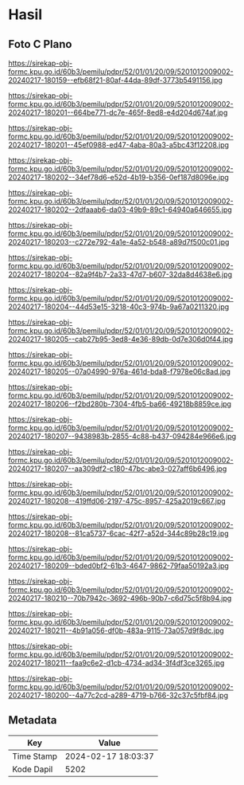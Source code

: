 # Hasil

## Foto C Plano

https://sirekap-obj-formc.kpu.go.id/60b3/pemilu/pdpr/52/01/01/20/09/5201012009002-20240217-180159--efb68f21-80af-44da-89df-3773b5491156.jpg

https://sirekap-obj-formc.kpu.go.id/60b3/pemilu/pdpr/52/01/01/20/09/5201012009002-20240217-180201--664be771-dc7e-465f-8ed8-e4d204d674af.jpg

https://sirekap-obj-formc.kpu.go.id/60b3/pemilu/pdpr/52/01/01/20/09/5201012009002-20240217-180201--45ef0988-ed47-4aba-80a3-a5bc43f12208.jpg

https://sirekap-obj-formc.kpu.go.id/60b3/pemilu/pdpr/52/01/01/20/09/5201012009002-20240217-180202--34ef78d6-e52d-4b19-b356-0ef187d8096e.jpg

https://sirekap-obj-formc.kpu.go.id/60b3/pemilu/pdpr/52/01/01/20/09/5201012009002-20240217-180202--2dfaaab6-da03-49b9-89c1-64940a646655.jpg

https://sirekap-obj-formc.kpu.go.id/60b3/pemilu/pdpr/52/01/01/20/09/5201012009002-20240217-180203--c272e792-4a1e-4a52-b548-a89d7f500c01.jpg

https://sirekap-obj-formc.kpu.go.id/60b3/pemilu/pdpr/52/01/01/20/09/5201012009002-20240217-180204--82a9f4b7-2a33-47d7-b607-32da8d4638e6.jpg

https://sirekap-obj-formc.kpu.go.id/60b3/pemilu/pdpr/52/01/01/20/09/5201012009002-20240217-180204--44d53e15-3218-40c3-974b-9a67a0211320.jpg

https://sirekap-obj-formc.kpu.go.id/60b3/pemilu/pdpr/52/01/01/20/09/5201012009002-20240217-180205--cab27b95-3ed8-4e36-89db-0d7e306d0f44.jpg

https://sirekap-obj-formc.kpu.go.id/60b3/pemilu/pdpr/52/01/01/20/09/5201012009002-20240217-180205--07a04990-976a-461d-bda8-f7978e06c8ad.jpg

https://sirekap-obj-formc.kpu.go.id/60b3/pemilu/pdpr/52/01/01/20/09/5201012009002-20240217-180206--f2bd280b-7304-4fb5-ba66-49218b8859ce.jpg

https://sirekap-obj-formc.kpu.go.id/60b3/pemilu/pdpr/52/01/01/20/09/5201012009002-20240217-180207--9438983b-2855-4c88-b437-094284e966e6.jpg

https://sirekap-obj-formc.kpu.go.id/60b3/pemilu/pdpr/52/01/01/20/09/5201012009002-20240217-180207--aa309df2-c180-47bc-abe3-027aff6b6496.jpg

https://sirekap-obj-formc.kpu.go.id/60b3/pemilu/pdpr/52/01/01/20/09/5201012009002-20240217-180208--419ffd06-2197-475c-8957-425a2019c667.jpg

https://sirekap-obj-formc.kpu.go.id/60b3/pemilu/pdpr/52/01/01/20/09/5201012009002-20240217-180208--81ca5737-6cac-42f7-a52d-344c89b28c19.jpg

https://sirekap-obj-formc.kpu.go.id/60b3/pemilu/pdpr/52/01/01/20/09/5201012009002-20240217-180209--bded0bf2-61b3-4647-9862-79faa50192a3.jpg

https://sirekap-obj-formc.kpu.go.id/60b3/pemilu/pdpr/52/01/01/20/09/5201012009002-20240217-180210--70b7942c-3692-496b-90b7-c6d75c5f8b94.jpg

https://sirekap-obj-formc.kpu.go.id/60b3/pemilu/pdpr/52/01/01/20/09/5201012009002-20240217-180211--4b91a056-df0b-483a-9115-73a057d9f8dc.jpg

https://sirekap-obj-formc.kpu.go.id/60b3/pemilu/pdpr/52/01/01/20/09/5201012009002-20240217-180211--faa9c6e2-d1cb-4734-ad34-3f4df3ce3265.jpg

https://sirekap-obj-formc.kpu.go.id/60b3/pemilu/pdpr/52/01/01/20/09/5201012009002-20240217-180200--4a77c2cd-a289-4719-b766-32c37c5fbf84.jpg


## Metadata

| Key        | Value               |
| ---------- | ------------------- |
| Time Stamp | 2024-02-17 18:03:37 |
| Kode Dapil | 5202                |



